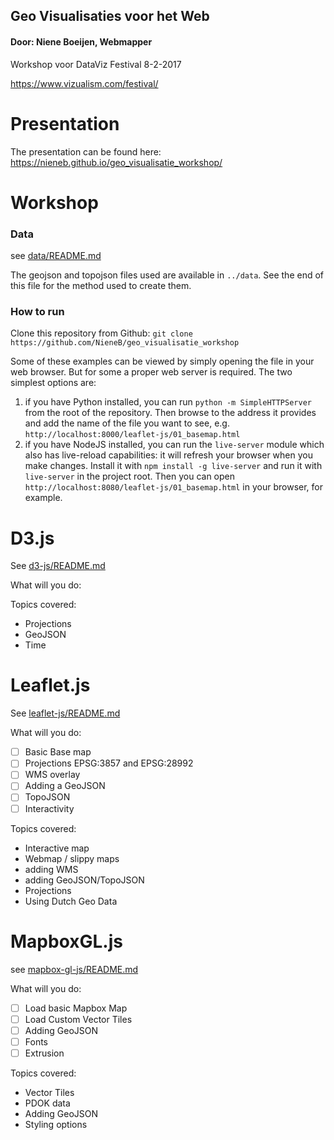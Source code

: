 ## Geo Visualisaties voor het Web
#### Door: Niene Boeijen, Webmapper

Workshop voor DataViz Festival 8-2-2017

https://www.vizualism.com/festival/

# Presentation

The presentation can be found here: https://nieneb.github.io/geo_visualisatie_workshop/

# Workshop

### Data

see [data/README.md](data/README.md)

The geojson and topojson files  used are available in `../data`. See the end of this file for the method used to create them.

### How to run

Clone this repository from Github: `git clone https://github.com/NieneB/geo_visualisatie_workshop`

Some of these examples can be viewed by simply opening the file in your web browser. But for some a proper web server is required. The two simplest options are:

1. if you have Python installed, you can run `python -m SimpleHTTPServer` from the root of the repository. Then browse to the address it provides and add the name of the file you want to see, e.g. `http://localhost:8000/leaflet-js/01_basemap.html`
2. if you have NodeJS installed, you can run the `live-server` module which also has live-reload capabilities: it will refresh your browser when you make changes. Install it with `npm install -g live-server` and run it with `live-server` in the project root. Then you can open `http://localhost:8080/leaflet-js/01_basemap.html` in your browser, for example.


# D3.js

See [d3-js/README.md](d3-js/README.md)

What will you do: 

Topics covered:

- Projections
- GeoJSON
- Time

# Leaflet.js

See [leaflet-js/README.md](leaflet-js/README.md)

What will you do: 

- [ ] Basic Base map
- [ ] Projections EPSG:3857 and EPSG:28992
- [ ] WMS overlay
- [ ] Adding a GeoJSON
- [ ] TopoJSON
- [ ] Interactivity

Topics covered:

- Interactive map
- Webmap / slippy maps
- adding WMS
- adding GeoJSON/TopoJSON
- Projections
- Using Dutch Geo Data


# MapboxGL.js

see [mapbox-gl-js/README.md](mapbox-gl-js/README.md)

What will you do:

- [ ] Load basic Mapbox Map
- [ ] Load Custom Vector Tiles
- [ ] Adding GeoJSON
- [ ] Fonts
- [ ] Extrusion

Topics covered:

- Vector Tiles
- PDOK data
- Adding GeoJSON
- Styling options

